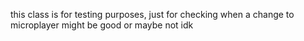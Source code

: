 this class is for testing purposes, just for checking when a change to microplayer might be good or maybe not idk
